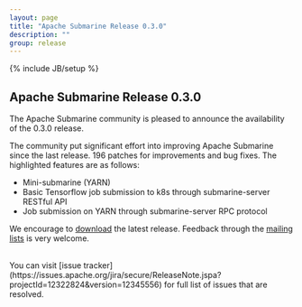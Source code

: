 ```yaml
---
layout: page
title: "Apache Submarine Release 0.3.0"
description: ""
group: release
---
```

<!--
Licensed under the Apache License, Version 2.0 (the "License");
you may not use this file except in compliance with the License.
You may obtain a copy of the License at

http://www.apache.org/licenses/LICENSE-2.0

Unless required by applicable law or agreed to in writing, software
distributed under the License is distributed on an "AS IS" BASIS,
WITHOUT WARRANTIES OR CONDITIONS OF ANY KIND, either express or implied.
See the License for the specific language governing permissions and
limitations under the License.
-->
{% include JB/setup %}

## Apache Submarine Release 0.3.0

The Apache Submarine community is pleased to announce the availability of the 0.3.0 release.

The community put significant effort into improving Apache Submarine since the last release.
196 patches for improvements and bug fixes. The highlighted features are as follows:

- Mini-submarine (YARN)
- Basic Tensorflow job submission to k8s through submarine-server RESTful API
- Job submission on YARN through submarine-server RPC protocol

We encourage to [download](../../download.html) the latest release. Feedback through the [mailing lists](../../community/contributors.html#mailing-list) is very welcome.

<br />
You can visit [issue tracker](https://issues.apache.org/jira/secure/ReleaseNote.jspa?projectId=12322824&version=12345556) for full list of issues that are resolved.


<br />
